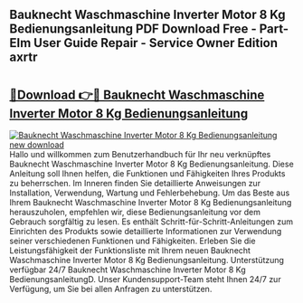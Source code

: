 ## Bauknecht Waschmaschine Inverter Motor 8 Kg Bedienungsanleitung PDF Download Free - Part-EIm User Guide Repair - Service Owner Edition axrtr

# <h2><a href="http://df41dln.blite.top/?on=Bauknecht+Waschmaschine+Inverter+Motor+8+Kg+Bedienungsanleitung">🔗Download 👉🔴 Bauknecht Waschmaschine Inverter Motor 8 Kg Bedienungsanleitung</a></h2>

[![Bauknecht Waschmaschine Inverter Motor 8 Kg Bedienungsanleitung new download](https://i.imgur.com/lujVjoI.png)](http://df41dln.blite.top/?on=Bauknecht+Waschmaschine+Inverter+Motor+8+Kg+Bedienungsanleitung)
Hallo und willkommen zum Benutzerhandbuch für Ihr neu verknüpftes Bauknecht Waschmaschine Inverter Motor 8 Kg Bedienungsanleitung. Diese Anleitung soll Ihnen helfen, die Funktionen und Fähigkeiten Ihres Produkts zu beherrschen. Im Inneren finden Sie detaillierte Anweisungen zur Installation, Verwendung, Wartung und Fehlerbehebung. Um das Beste aus Ihrem Bauknecht Waschmaschine Inverter Motor 8 Kg Bedienungsanleitung herauszuholen, empfehlen wir, diese Bedienungsanleitung vor dem Gebrauch sorgfältig zu lesen. Es enthält Schritt-für-Schritt-Anleitungen zum Einrichten des Produkts sowie detaillierte Informationen zur Verwendung seiner verschiedenen Funktionen und Fähigkeiten. Erleben Sie die Leistungsfähigkeit der Funktionsliste mit Ihrem neuen Bauknecht Waschmaschine Inverter Motor 8 Kg Bedienungsanleitung. Unterstützung verfügbar 24/7 Bauknecht Waschmaschine Inverter Motor 8 Kg BedienungsanleitungD. Unser Kundensupport-Team steht Ihnen 24/7 zur Verfügung, um Sie bei allen Anfragen zu unterstützen.

